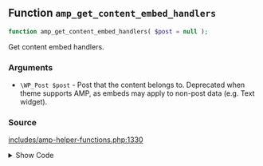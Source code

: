 ## Function `amp_get_content_embed_handlers`

```php
function amp_get_content_embed_handlers( $post = null );
```

Get content embed handlers.

### Arguments

* `\WP_Post $post` - Post that the content belongs to. Deprecated when theme supports AMP, as embeds may apply                      to non-post data (e.g. Text widget).

### Source

[includes/amp-helper-functions.php:1330](TODO)

<details>
<summary>Show Code</summary>

```php
<php ?>```

</details>
